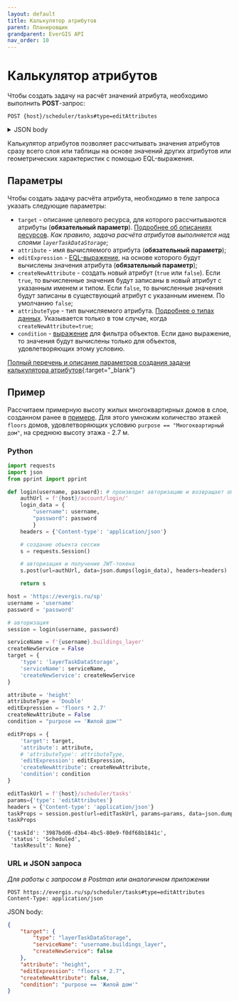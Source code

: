 ```yaml
---
layout: default
title: Калькулятор атрибутов
parent: Планировщик
grandparent: EverGIS API
nav_order: 10
---
```


# Калькулятор атрибутов
Чтобы создать задачу на расчёт значений атрибута, необходимо выполнить **POST**-запрос:
```
POST {host}/scheduler/tasks#type=editAttributes
```
<details>
<summary>JSON body</summary>

{% highlight json %}

{
  "condition": null,
  "attribute": "string",
  "editExpression": "string",
  "createNewAttribute": true,
  "attributeType": "Unknown",
  "target": {
    "serviceName": "string",
    "attributesConfiguration": {
      "idAttribute": "string",
      "titleAttribute": "string",
      "geometryAttribute": "string",
      "tableName": "string",
      "attributes": [
        {
          "attributeName": "string",
          "columnName": "string",
          "alias": "string",
          "subType": "None",
          "isEditable": true,
          "isDisplayed": true,
          "aggregation": "None",
          "expression": "string",
          "stringFormat": {
            "scalingFactor": 0,
            "unitsLabel": "string",
            "format": "string",
            "culture": "string",
            "splitDigitGroup": true,
            "rounding": 0
          }
        }
      ],
      "tableReferences": [
        {
          "tableName": "string",
          "referenceColumn": "string",
          "targetColumn": "string",
          "attributes": [
            {
              "attributeName": "string",
              "columnName": "string",
              "alias": "string",
              "subType": "None",
              "isEditable": true,
              "isDisplayed": true,
              "aggregation": "None",
              "expression": "string",
              "stringFormat": {
                "scalingFactor": 0,
                "unitsLabel": "string",
                "format": "string",
                "culture": "string",
                "splitDigitGroup": true,
                "rounding": 0
              }
            }
          ],
          "tableReferences": [
            {}
          ]
        }
      ]
    }
  }
}

{% endhighlight %}
</details>

Калькулятор атрибутов позволяет рассчитывать значения атрибутов сразу всего слоя или таблицы на основе значений других атрибутов или геометрических характеристик с помощью EQL-выражения.

## Параметры
Чтобы создать задачу расчёта атрибута, необходимо в теле запроса указать следующие параметры:

- `target` - описание целевого ресурса, для которого рассчитываются атрибуты (**обязательный параметр**). [Подробнее об описаниях ресурсов](/api/scheduler/sources). *Как правило, задача расчёта атрибутов выполняется над слоями `layerTaskDataStorage`*;
- `attribute` - имя вычисляемого атрибута (**обязательный параметр**); <!-- проверить - обязательный только если createNewAttribute=true ??? -->
- `editExpression` - [EQL-выражение](/help/attr_query), на основе которого будут вычислены значения атрибута (**обязательный параметр**);
- `createNewAttribute` - создать новый атрибут (`true` или `false`). Если `true`, то вычисленные значения будут записаны в новый атрибут с указанным именем и типом. Если `false`, то вычисленные значения будут записаны в существующий атрибут с указанным именем. По умолчанию `false`;
- `attributeType` - тип вычисляемого атрибута. [Подробнее о типах данных](/api/resources/create_table#конфигурация-полей-таблицы). Указывается только в том случае, когда `createNewAttribute=true`;
- `condition` - [выражение](/help/attr_query) для фильтра объектов. Если дано выражение, то значения будут вычислены только для объектов, удовлетворяющих этому условию.

[Полный перечень и описание параметров создания задачи калькулятора атрибутов](https://evergis.ru/sp/docs/index.html#tag/SchedulerService/operation/SchedulerServiceController_StartCopyTask){:target="_blank"}

## Пример
Рассчитаем примерную высоту жилых многоквартирных домов в слое, созданном ранее в [примере](/api/resources/create_layer). Для этого умножим количество этажей `floors` домов, удовлетворяющих условию `purpose == "Многоквартирный дом"`, на среднюю высоту этажа - 2.7 м.

### Python
```python
import requests
import json
from pprint import pprint

def login(username, password): # производит авторизацию и возвращает объект сессии
    authUrl = f'{host}/account/login/'
    login_data = {
        "username": username,
        "password": password
        }
    headers = {'Content-type': 'application/json'}

    # создание объекта сессии
    s = requests.Session()

    # авторизация и получение JWT-токена
    s.post(url=authUrl, data=json.dumps(login_data), headers=headers)

    return s

host = 'https://evergis.ru/sp'
username = 'username'
password = 'password'

# авторизация
session = login(username, password)

serviceName = f'{username}.buildings_layer'
createNewService = False
target = {
    'type': 'layerTaskDataStorage',
    'serviceName': serviceName,
    'createNewService': createNewService
}

attribute = 'height'
attributeType = 'Double'
editExpression = 'floors * 2.7'
createNewAttribute = False
condition = "purpose == 'Жилой дом'"

editProps = {
    'target': target,
    'attribute': attribute,
    # 'attributeType': attributeType,
    'editExpression': editExpression,
    'createNewAttribute': createNewAttribute,
    'condition': condition
}

editTaskUrl = f'{host}/scheduler/tasks'
params={'type': 'editAttributes'}
headers = {'Content-type': 'application/json'}
taskProps = session.post(url=editTaskUrl, params=params, data=json.dumps(editProps), headers=headers).json()
taskProps
```
```
{'taskId': '3987bdd6-d3b4-4bc5-80e9-f0df68b1841c',
 'status': 'Scheduled',
 'taskResult': None}
```

### URL и JSON запроса
*Для работы с запросом в Postman или аналогичном приложении*

```
POST https://evergis.ru/sp/scheduler/tasks#type=editAttributes
Content-Type: application/json
```
JSON body:
```json
{
    "target": {
        "type": "layerTaskDataStorage", 
        "serviceName": "username.buildings_layer", 
        "createNewService": false
    }, 
    "attribute": "height", 
    "editExpression": "floors * 2.7", 
    "createNewAttribute": false, 
    "condition": "purpose == 'Жилой дом'"
}
```